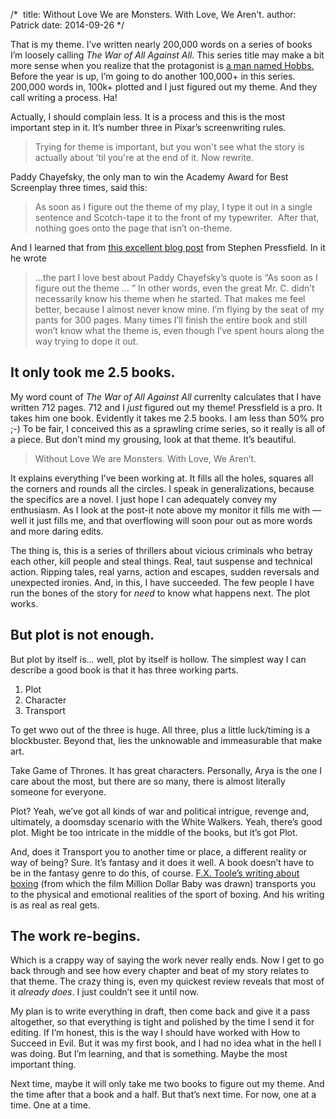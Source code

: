/* 
title: Without Love We are Monsters. With Love, We Aren't. 
author: Patrick
date: 2014-09-26
*/



That is my theme. I’ve written nearly 200,000 words on a series of books I’m loosely calling *The War of All Against All*. This series title may make a bit more sense when you realize that the protagonist is [a man named Hobbs.](http://en.wikipedia.org/wiki/Bellum_omnium_contra_omnes) Before the year is up, I’m going to do another 100,000+ in this series. 200,000 words in, 100k+ plotted and I just figured out my theme. And they call writing a process. Ha!

Actually, I should complain less. It is a process and this is the most important step in it. It’s number three in Pixar’s screenwriting rules.

> Trying for theme is important, but you won't see what the story is actually about ’til you're at the end of it. Now rewrite.

Paddy Chayefsky, the only man to win the Academy Award for Best Screenplay three times, said this:

> As soon as I figure out the theme of my play, I type it out in a single sentence and Scotch-tape it to the front of my typewriter.  After that, nothing goes onto the page that isn’t on-theme.

And I learned that from [this excellent blog post](http://www.stevenpressfield.com/2010/11/what-to-keep-and-what-to-cut/) from Stephen Pressfield. In it he wrote 

> …the part I love best about Paddy Chayefsky’s quote is “As soon as I figure out the theme … ” In other words, even the great Mr. C. didn’t necessarily know his theme when he started. That makes me feel better, because I almost never know mine. I’m flying by the seat of my pants for 300 pages. Many times I’ll finish the entire book and still won’t know what the theme is, even though I’ve spent hours along the way trying to dope it out.

## It only took me 2.5 books. 

My word count of *The War of All Against All* currenlty calculates that I have written 712 pages. 712 and I *just* figured out my theme! Pressfield is a pro. It takes him one book. Evidently it takes me 2.5 books. I am less than 50% pro ;-) To be fair, I conceived this as a sprawling crime series, so it really is all of a piece. But don’t mind my grousing, look at that theme. It’s beautiful. 

> Without Love We are Monsters. With Love, We Aren’t.

It explains everything I’ve been working at. It fills all the holes, squares all the corners and rounds all the circles. I speak in generalizations, because the specifics are a novel. I just hope I can adequately convey my enthusiasm. As I look at the post-it note above my monitor it fills me with — well it just fills me, and that overflowing will soon pour out as more words and more daring edits. 

The thing is, this is a series of thrillers about vicious criminals who betray each other, kill people and steal things. Real, taut suspense and technical action. Ripping tales, real yarns, action and escapes, sudden reversals and unexpected ironies. And, in this, I have succeeded. The few people I have run the bones of the story for *need* to know what happens next. The plot works. 

## But plot is not enough.

But plot by itself is… well, plot by itself is hollow. The simplest way I can describe a good book is that it has three working parts.

1. Plot
2. Character
3. Transport

To get wwo out of the three is huge. All three, plus a little luck/timing is a blockbuster. Beyond that, lies the unknowable and immeasurable that make art. 

Take Game of Thrones. It has great characters. Personally, Arya is the one I care about the most, but there are so many, there is almost literally someone for everyone. 

Plot? Yeah, we’ve got all kinds of war and political intrigue, revenge and, ultimately, a doomsday scenario with the White Walkers. Yeah, there’s good plot. Might be too intricate in the middle of the books, but it’s got Plot.

And, does it Transport you to another time or place, a different reality or way of being? Sure. It’s fantasy and it does it well. A book doesn’t have to be in the fantasy genre to do this, of course. [F.X. Toole’s writing about boxing](http://www.amazon.com/Million-Dollar-Baby-Stories-Corner-ebook/dp/B007OLMXN0/ref=sr_1_1?s=books&ie=UTF8&qid=1411740760&sr=1-1&keywords=million+dollar+baby) (from which the film Million Dollar Baby was drawn) transports you to the physical and emotional realities of the sport of boxing. And his writing is as real as real gets.

## The work re-begins.

Which is a crappy way of saying the work never really ends. Now I get to go back through and see how every chapter and beat of my story relates to that theme. The crazy thing is, even my quickest review reveals that most of it *already does*. I just couldn’t see it until now.  

My plan is to write everything in draft, then come back and give it a pass altogether, so that everything is tight and polished by the time I send it for editing. If I’m honest, this is the way I should have worked with How to Succeed in Evil. But it was my first book, and I had no idea what in the hell I was doing. But I’m learning, and that is something. Maybe the most important thing. 

Next time, maybe it will only take me two books to figure out my theme. And the time after that a book and a half. But that’s next time. For now, one at a time. One at a time.


